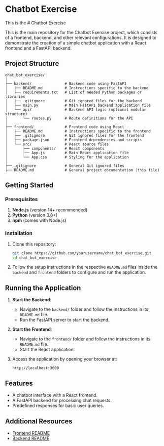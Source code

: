 # Chatbot Exercise

This is the # Chatbot Exercise

This is the main repository for the Chatbot Exercise project, which consists of a frontend, backend, and other relevant configurations. It is designed to demonstrate the creation of a simple chatbot application with a React frontend and a FastAPI backend.

## Project Structure

```
chat_bot_exercise/
│
├── backend/               # Backend code using FastAPI
│   ├── README.md          # Instructions specific to the backend
│   ├── requirements.txt   # List of needed Python packages or libraries
│   ├── .gitignore         # Git ignored files for the backend
│   ├── main.py            # Main FastAPI backend application file
│   └── api/               # Backend API logic (optional modular structure)
│       └── routes.py      # Route definitions for the API
│
├── frontend/              # Frontend code using React
│   ├── README.md          # Instructions specific to the frontend
│   ├── .gitignore         # Git ignored files for the frontend
│   ├── package.json       # Frontend dependencies and scripts
│   └── src/               # React source files
│       ├── components/    # React components
│       ├── App.js         # Main React application file
│       └── App.css        # Styling for the application
│
├── .gitignore             # General Git ignored files
├── README.md              # General project documentation (this file)
```

## Getting Started

### Prerequisites

1. **Node.js** (version 14+ recommended)
2. **Python** (version 3.8+)
3. **npm** (comes with Node.js)

### Installation

1. Clone this repository:
   ```bash
   git clone https://github.com/yourusername/chat_bot_exercise.git
   cd chat_bot_exercise
   ```

2. Follow the setup instructions in the respective `README.md` files inside the `backend` and `frontend` folders to configure and run the application.

## Running the Application

1. **Start the Backend**:
   - Navigate to the `backend/` folder and follow the instructions in its `README.md` file.
   - Run the FastAPI server to start the backend.

2. **Start the Frontend**:
   - Navigate to the `frontend/` folder and follow the instructions in its `README.md` file.
   - Start the React application.

3. Access the application by opening your browser at:
   ```
   http://localhost:3000
   ```

## Features

- A chatbot interface with a React frontend.
- A FastAPI backend for processing chat requests.
- Predefined responses for basic user queries.

## Additional Resources

- [Frontend README](frontend/README.md)
- [Backend README](backend/README.md)